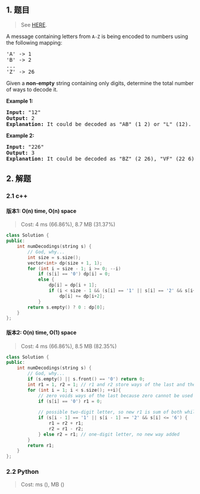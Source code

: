 ## 1. 题目

> See [HERE](https://leetcode.com/problems/decode-ways/).

<div><p>A message containing letters from <code>A-Z</code> is being encoded to numbers using the following mapping:</p>

<pre>'A' -&gt; 1
'B' -&gt; 2
...
'Z' -&gt; 26
</pre>

<p>Given a <strong>non-empty</strong> string containing only digits, determine the total number of ways to decode it.</p>

<p><strong>Example 1:</strong></p>

<pre><strong>Input:</strong> "12"
<strong>Output:</strong> 2
<strong>Explanation:</strong>&nbsp;It could be decoded as "AB" (1 2) or "L" (12).
</pre>

<p><strong>Example 2:</strong></p>

<pre><strong>Input:</strong> "226"
<strong>Output:</strong> 3
<strong>Explanation:</strong>&nbsp;It could be decoded as "BZ" (2 26), "VF" (22 6), or "BBF" (2 2 6).</pre>
</div>

## 2. 解题

### 2.1 c++

#### 版本1: O(n) time, O(n) space

> Cost: 4 ms (66.86%), 8.7 MB (31.37%)

```cpp
class Solution {
public:
    int numDecodings(string s) {
        // God, why...
        int size = s.size();
        vector<int> dp(size + 1, 1);
        for (int i = size - 1; i >= 0; --i)
            if (s[i] == '0') dp[i] = 0;
            else {
                dp[i] = dp[i + 1];
                if (i < size - 1 && (s[i] == '1' || s[i] == '2' && s[i+1] < '7'))
                    dp[i] += dp[i+2];
            }
        return s.empty() ? 0 : dp[0];
    }
};
```

#### 版本2: O(n) time, O(1) space

> Cost: 4 ms (66.86%), 8.5 MB (82.35%)

```cpp
class Solution {
public:
    int numDecodings(string s) {
        // God, why...
        if (s.empty() || s.front() == '0') return 0;
        int r1 = 1, r2 = 1; // r1 and r2 store ways of the last and the last of the last
        for (int i = 1; i < s.size(); ++i){
            // zero voids ways of the last because zero cannot be used separately
            if (s[i] == '0') r1 = 0;
            
            // possible two-digit letter, so new r1 is sum of both while new r2 is the old r1
            if (s[i - 1] == '1' || s[i - 1] == '2' && s[i] <= '6') {
                r1 = r2 + r1;
                r2 = r1 - r2;
            } else r2 = r1; // one-digit letter, no new way added
        }
        return r1;
    }
};
```

### 2.2 Python

> Cost: ms (), MB ()

```python

```
